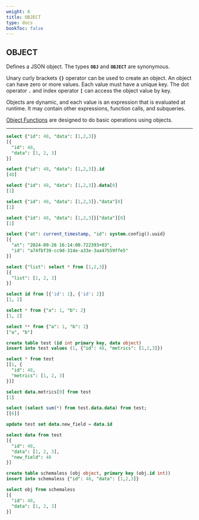 ```yaml
---
weight: 6
title: OBJECT
type: docs
bookToc: false
---
```


## OBJECT

Defines a JSON object. The types **`OBJ`** and **`OBJECT`** are synonymous.

Unary curly brackets **`{}`** operator can be used to create an object. An object can have zero or more values.
Each value must have a unique key. The dot operator **`.`** and index operator **`[`** can access the object
value by key.

Objects are dynamic, and each value is an expression that is evaluated at runtime.
It may contain other expressions, function calls, and subqueries.

[Object Functions](/docs/sql/functions/object) are designed to do basic operations using objects.

---

```SQL
select {"id": 48, "data": [1,2,3]}
[{
  "id": 48,
  "data": [1, 2, 3]
}]

select {"id": 48, "data": [1,2,3]}.id
[48]

select {"id": 48, "data": [1,2,3]}.data[0]
[1]

select {"id": 48, "data": [1,2,3]}."data"[0]
[1]

select {"id": 48, "data": [1,2,3]}["data"][0]
[1]

select {"at": current_timestamp, "id": system.config().uuid}
[{
  "at": "2024-09-26 16:14:00.722393+03",
  "id": "a74fbf39-cc9d-314e-a33e-3aa47559ffe5"
}]

select {"list": select * from [1,2,3]}
[{
  "list": [1, 2, 3]
}]

select id from [{'id': 1}, {'id': 2}]
[1, 2]

select * from {"a": 1, "b": 2}
[1, 2]

select ** from {"a": 1, "b": 2}
["a", "b"]
```

```SQL
create table test (id int primary key, data object)
insert into test values (1, {"id": 48, "metrics": [1,2,3]})

select * from test
[[1, {
  "id": 48,
  "metrics": [1, 2, 3]
}]]

select data.metrics[0] from test
[1]

select (select sum(*) from test.data.data) from test;
[[6]]

update test set data.new_field = data.id

select data from test
[{
  "id": 48,
  "data": [1, 2, 3],
  "new_field": 48
}]

```

```SQL
create table schemaless (obj object, primary key (obj.id int))
insert into schemaless {"id": 48, "data": [1,2,3]}

select obj from schemaless
[{
  "id": 48,
  "data": [1, 2, 3]
}]
```
